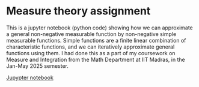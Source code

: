 # Measure theory assignment

This is a jupyter notebook (python code) showing how we can approximate a general non-negative measurable function by non-negative simple measurable functions. 
Simple functions are a finite linear combination of characteristic functions, and we can iteratively approximate general functions using them. 
I had done this as a part of my coursework on Measure and Integration from the Math Department at IIT Madras, in the Jan-May 2025 semester. 

[Jupypter notebook](https://github.com/s-janarthanan/Measure-and-Integration/blob/main/simple_functions_and_lebesgue_integration.ipynb)
